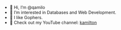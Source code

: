 - 👋 Hi, I’m @qamilo
- 🌱 I’m interested in Databases and Web Development.
- 💞️ I like Gophers.
- 👀 Check out my YouTube channel: [kamilton](https://www.youtube.com/channel/UC3q7XzQ98yYKa54xQCBe-qg)

<!---
qamilo/qamilo is a ✨ special ✨ repository because its `README.md` (this file) appears on your GitHub profile.
You can click the Preview link to take a look at your changes.
--->
